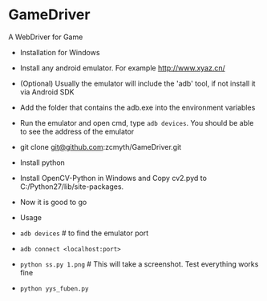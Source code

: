 # GameDriver
A WebDriver for Game

* Installation for Windows
 * Install any android emulator. For example http://www.xyaz.cn/
  * (Optional) Usually the emulator will include the 'adb' tool, if not install it via Android SDK
  * Add the folder that contains the adb.exe into the environment variables
  * Run the emulator and open cmd, type `adb devices`. You should be able to see the address of the emulator
 * git clone git@github.com:zcmyth/GameDriver.git
 * Install python
 * Install OpenCV-Python in Windows and Copy cv2.pyd to C:/Python27/lib/site-packages.
 * Now it is good to go

* Usage
 * `adb devices` # to find the emulator port
 * `adb connect <localhost:port>`
 * `python ss.py 1.png` # This will take a screenshot. Test everything works fine
 * `python yys_fuben.py`



